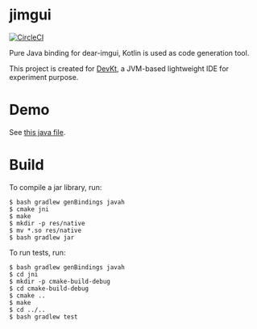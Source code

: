 # jimgui

[![CircleCI](https://circleci.com/gh/ice1000/jimgui.svg?style=svg)](https://circleci.com/gh/ice1000/jimgui)

Pure Java binding for dear-imgui, Kotlin is used as code generation tool.

This project is created for [DevKt](https://github.com/ice1000/dev-kt), a JVM-based lightweight IDE for experiment purpose.

# Demo

See [this java file](test/org/ice1000/jimgui/tests/Demo.java).

# Build

To compile a jar library, run:

```
$ bash gradlew genBindings javah
$ cmake jni
$ make
$ mkdir -p res/native
$ mv *.so res/native
$ bash gradlew jar
```

To run tests, run:

```
$ bash gradlew genBindings javah
$ cd jni
$ mkdir -p cmake-build-debug
$ cd cmake-build-debug
$ cmake ..
$ make
$ cd ../..
$ bash gradlew test
```
